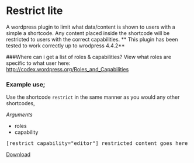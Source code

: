 # Restrict lite

A wordpress plugin to limit what data/content is shown to users with a simple a shortcode. Any content placed inside the shortcode will be restricted to users with the correct capabilities.
** This plugin has been tested to work correctly up to wrodpress 4.4.2**

###Where can i get a list of roles & capabilities?
View what roles are specific to what user here: http://codex.wordpress.org/Roles_and_Capabilities

### Example use;

Use the shortcode `restrict` in the same manner as you would any other shortcodes, 

*Arguments*

- roles
- capability

<pre>[restrict capability="editor"] restricted content goes here [/restrict]</pre>

[Download](https://wordpress.org/plugins/restrict-lite/)
